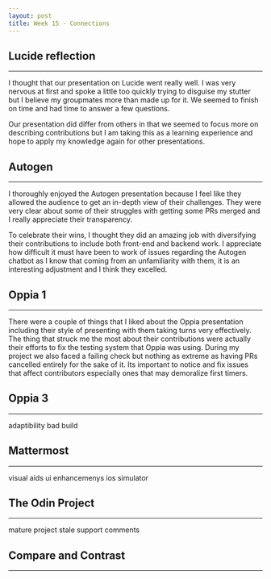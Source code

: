 ```yaml
---
layout: post
title: Week 15 - Connections
---
```


## Lucide reflection
------

I thought that our presentation on Lucide went really well. I was very nervous at first and spoke a little too quickly trying to disguise my stutter but I believe my groupmates more than made up for it. We seemed to finish on time and had time to answer a few questions. 
<!--more-->
Our presentation did differ from others in that we seemed to focus more on describing contributions but I am taking this as a learning experience and hope to apply my knowledge again for other presentations.


## Autogen
------

I thoroughly enjoyed the Autogen presentation because I feel like they allowed the audience to get an in-depth view of their challenges. They were very clear about some of their struggles with getting some PRs merged and I really appreciate their transparency.

To celebrate their wins, I thought they did an amazing job with diversifying their contributions to include both front-end and backend work. I appreciate how difficult it must have been to work of issues regarding the Autogen chatbot as I know that coming from an unfamiliarity with them, it is an interesting adjustment and I think they excelled.


## Oppia 1
------

There were a couple of things that I liked about the Oppia presentation including their style of presenting with them taking turns very effectively. The thing that struck me the most about their contributions were actually their efforts to fix the testing system that Oppia was using. During my project we also faced a failing check but nothing as extreme as having PRs cancelled entirely for the sake of it. Its important to notice and fix issues that affect contributors especially ones that may demoralize first timers.

## Oppia 3
------
adaptibility
bad build

## Mattermost
------
visual aids
ui enhancemenys
ios simulator

## The Odin Project
------
mature project
stale
support comments
## Compare and Contrast
------